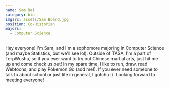 ```yaml
---
name: Sam Bai
category: bio
imgsrc: assets/Sam Board.jpg
position: Co-Historian
majors:
  - Computer Science
---
```

Hey everyone! I'm Sam, and I'm a sophomore majoring in Computer Science (and maybe Statistics, but we'll see lol). Outside of TASA, I'm a part of TerpWushu, so if you ever want to try out Chinese martial arts, just hit me up and come check us out! In my spare time, I like to run, draw, read Webtoons, and play Pokemon Go (add me!). If you ever need someone to talk to about school or just life in general, I gotchu :). Looking forward to meeting everyone!
